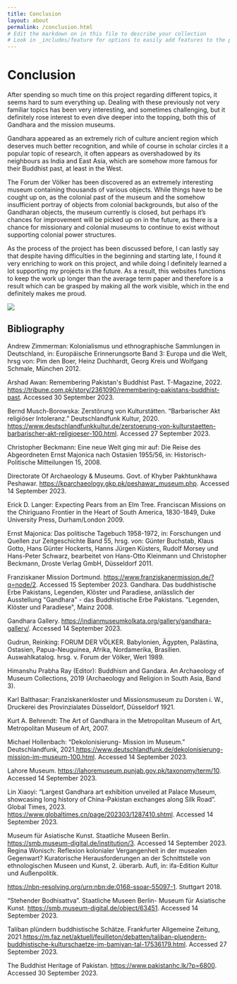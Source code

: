 ```yaml
---
title: Conclusion
layout: about
permalink: /conclusion.html
# Edit the markdown on in this file to describe your collection
# Look in _includes/feature for options to easily add features to the page
---
```


# Conclusion
After spending so much time on this project regarding different topics, it seems hard to sum everything up. Dealing with these previously not very familiar topics has been very interesting, and sometimes challenging, but it definitely rose interest to even dive deeper into the topping, both this of Gandhara and the mission museums.

Gandhara appeared as an extremely rich of culture ancient region which deserves much better recognition, and while of course in scholar circles it a popular topic of research, it often appears as overshadowed by its neighbours as India and East Asia, which are somehow more famous for their Buddhist past, at least in the West.

The Forum der Völker has been discovered as an extremely interesting museum containing thousands of various objects. While things have to be cought up on, as the colonial past of the museum and the somehow insufficient portray of objects from colonial backgrounds, but also of the Gandharan objects, the museum currently is closed, but perhaps it’s chances for improvement will be picked up on in the future, as there is a chance for missionary and colonial museums to continue to exist without supporting colonial power structures.

As the process of the project has been discussed before, I can lastly say that despite having difficulties in the beginning and starting late, I found it very enriching to work on this project, and while doing I definitely learned a lot supporting my projects in the future.
As a result, this websites functions to keep the work up longer than the average term paper and therefore is a result which can be grasped by making all the work visible, which in the end definitely makes me proud.

![](/Art-of-Gandhara/assets/buddha.jpg)

## Bibliography

Andrew Zimmerman: Kolonialismus und ethnographische Sammlungen in Deutschland, in: Europäische Erinnerungsorte Band 3: Europa und die Welt, hrsg von:  Pim den Boer, Heinz Duchhardt, Georg Kreis und Wolfgang Schmale, München 2012. 

Arshad Awan: Remembering Pakistan's Buddhist Past. T-Magazine, 2022. 
https://tribune.com.pk/story/2361090/remembering-pakistans-buddhist-past. Accessed 30 September 2023. 

Bernd Musch-Borowska: Zerstörung von Kulturstätten. “Barbarischer Akt religiöser Intoleranz.” Deutschlandfunk Kultur, 2020. https://www.deutschlandfunkkultur.de/zerstoerung-von-kulturstaetten-barbarischer-akt-religioeser-100.html. Accessed  27 September 2023. 

Christopher Beckmann: Eine neue Welt ging mir auf: Die Reise des Abgeordneten Ernst Majonica nach Ostasien 1955/56, in: Historisch-Politische Mitteilungen 15, 2008. 

Directorate Of Archaeology & Museums. Govt. of Khyber Pakhtunkhawa Peshawar. https://kparchaeology.gkp.pk/peshawar_museum.php. Accessed 14 September 2023. 

Erick D. Langer: Expecting Pears from an Elm Tree. Franciscan Missions on the Chiriguano Frontier in the Heart of South America, 1830-1849, Duke University Press, Durham/London 2009. 

Ernst Majonica: Das politische Tagebuch 1958-1972, in: Forschungen und Quellen zur Zeitgeschichte Band 55, hrsg. von: Günter Buchstab, Klaus Gotto, Hans Günter Hockerts, Hanns Jürgen Küsters, Rudolf Morsey und Hans-Peter Schwarz, bearbeitet von Hans-Otto Kleinmann und Christopher Beckmann, Droste Verlag GmbH, Düsseldorf 2011. 

Franziskaner Mission Dortmund. https://www.franziskanermission.de/?q=node/2. Accessed 15 September 2023. 
Gandhara. Das buddhistische Erbe Pakistans, Legenden, Klöster und Paradiese,  anlässlich der Ausstellung "Gandhara" - das Buddhistische Erbe Pakistans. "Legenden, Klöster und Paradiese", Mainz 2008. 

Gandhara Gallery. https://indianmuseumkolkata.org/gallery/gandhara-gallery/. Accessed 14 September 2023. 

 Gudrun, Reinking: FORUM DER VÖLKER. Babylonien, Ägypten, Palästina, Ostasien, Papua-Neuguinea, Afrika, Nordamerika, Brasilien. Auswahlkatalog. hrsg. v. Forum der Völker, Werl 1989. 

Himanshu Prabha Ray (Editor): Buddhism and Gandara. An Archaeology of Museum Collections, 2019 (Archaeology and Religion in South Asia, Band 3). 

Karl Balthasar: Franziskanerkloster und Missionsmuseum zu Dorsten i. W., Druckerei des Provinzialates Düsseldorf, Düsseldorf 1921. 

Kurt A. Behrendt: The Art of Gandhara in the Metropolitan Museum of Art, Metropolitan Museum of Art, 2007. 

Michael Hollenbach: “Dekolonisierung- Mission im Museum.” Deutschlandfunk, 2021.https://www.deutschlandfunk.de/dekolonisierung-mission-im-museum-100.html. Accessed 14 September 2023. 

Lahore Museum. https://lahoremuseum.punjab.gov.pk/taxonomy/term/10. Accessed 14 September 2023. 

Lin Xiaoyi: “Largest Gandhara art exhibition unveiled at Palace Museum, showcasing long history of China-Pakistan exchanges along Silk Road”. Global Times, 2023.  https://www.globaltimes.cn/page/202303/1287410.shtml. Accessed 14 September 2023. 

Museum für Asiatische Kunst. Staatliche Museen Berlin. https://smb.museum-digital.de/institution/3. Accessed 14 September 2023.
Regina Wonisch:  Reflexion kolonialer Vergangenheit in der musealen Gegenwart? Kuratorische Herausforderungen an der Schnittstelle von ethnologischen Museen und Kunst, 2. überarb. Aufl, in:  ifa-Edition Kultur und Außenpolitik. 

https://nbn-resolving.org/urn:nbn:de:0168-ssoar-55097-1. Stuttgart 2018.

“Stehender Bodhisattva”. Staatliche Museen Berlin- Museum für Asiatische Kunst. https://smb.museum-digital.de/object/63451. Accessed 14 September 2023.

Taliban plündern buddhistische Schätze. Frankfurter Allgemeine Zeitung, 2021.https://m.faz.net/aktuell/feuilleton/debatten/taliban-pluendern-buddhistische-kulturschaetze-im-bamiyan-tal-17536179.html. Accessed 27 September 2023.

The Buddhist Heritage of Pakistan. https://www.pakistanhc.lk/?p=6800. Accessed 30 September 2023. 

